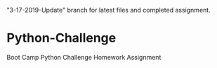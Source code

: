 "3-17-2019-Update" branch for latest files and completed assignment.
# Python-Challenge
Boot Camp Python Challenge Homework Assignment

